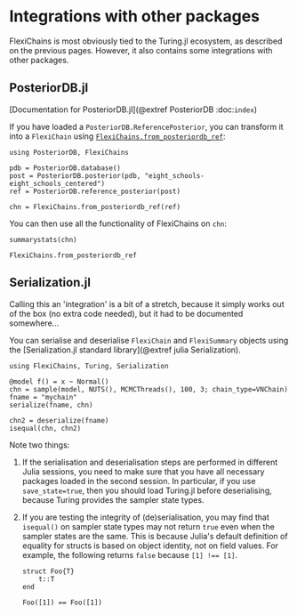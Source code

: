# Integrations with other packages

FlexiChains is most obviously tied to the Turing.jl ecosystem, as described on the previous pages.
However, it also contains some integrations with other packages.

## PosteriorDB.jl

[Documentation for PosteriorDB.jl](@extref PosteriorDB :doc:`index`)

If you have loaded a `PosteriorDB.ReferencePosterior`, you can transform it into a `FlexiChain` using [`FlexiChains.from_posteriordb_ref`](@ref):

```@example posteriordb
using PosteriorDB, FlexiChains

pdb = PosteriorDB.database()
post = PosteriorDB.posterior(pdb, "eight_schools-eight_schools_centered")
ref = PosteriorDB.reference_posterior(post)

chn = FlexiChains.from_posteriordb_ref(ref)
```

You can then use all the functionality of FlexiChains on `chn`:

```@example posteriordb
summarystats(chn)
```

```@docs
FlexiChains.from_posteriordb_ref
```

## Serialization.jl

Calling this an 'integration' is a bit of a stretch, because it simply works out of the box (no extra code needed), but it had to be documented somewhere...

You can serialise and deserialise `FlexiChain` and `FlexiSummary` objects using the [Serialization.jl standard library](@extref julia Serialization).

```@example serialization
using FlexiChains, Turing, Serialization

@model f() = x ~ Normal()
chn = sample(model, NUTS(), MCMCThreads(), 100, 3; chain_type=VNChain)
fname = "mychain"
serialize(fname, chn)
```

```@example serialization
chn2 = deserialize(fname)
isequal(chn, chn2)
```

Note two things:

1. If the serialisation and deserialisation steps are performed in different Julia sessions, you need to make sure that you have all necessary packages loaded in the second session.
In particular, if you use `save_state=true`, then you should load Turing.jl before deserialising, because Turing provides the sampler state types.

2. If you are testing the integrity of (de)serialisation, you may find that `isequal()` on sampler state types may not return `true` even when the sampler states are the same. This is because Julia's default definition of equality for structs is based on object identity, not on field values. For example, the following returns `false` because `[1] !== [1]`.

   ```@example serialization
   struct Foo{T}
       t::T
   end
   
   Foo([1]) == Foo([1])
   ```
